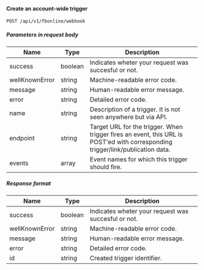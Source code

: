 #### Create an account-wide trigger
`POST /api/v1/fbonline/webhook`

##### Parameters in request body
|Name|Type|Description|
|-|-|-|
|success|boolean|Indicates wheter your request was succesful or not.|
|wellKnownError|string|Machine-readable error code.|
|message|string|Human-readable error message.|
|error|string|Detailed error code.|
|name|string|Description of a trigger. It is not seen anywhere but via API.|
|endpoint|string|Target URL for the trigger. When trigger fires an event, this URL is POST'ed with corresponding trigger/link/publication data.|
|events|array|Event names for which this trigger should fire.|
##### Response format
|Name|Type|Description|
|-|-|-|
|success|boolean|Indicates wheter your request was succesful or not.|
|wellKnownError|string|Machine-readable error code.|
|message|string|Human-readable error message.|
|error|string|Detailed error code.|
|id|string|Created trigger identifier.|
